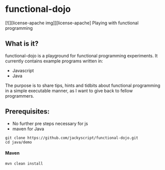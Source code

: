 # functional-dojo
[![][license-apache img]][license-apache]
Playing with functional programming

## What is it?
functional-dojo is a playground for functional programming experiments. It currently contains example programs written in:

* Javascript
* Java

The purpose is to share tips, hints and tidbits about functional programming in a simple executable manner, as I want to give back to fellow programmers.

## Prerequisites:

* No further pre steps necessary for js
* maven for Java

```
git clone https://github.com/jackyscript/functional-dojo.git
cd java/demo
```

#### Maven
```
mvn clean install
```
